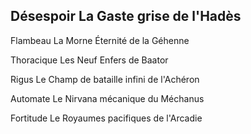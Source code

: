 ## Désespoir La Gaste grise de l'Hadès


Flambeau La Morne Éternité de la Géhenne

Thoracique Les Neuf Enfers de Baator

Rigus Le Champ de bataille infini de l'Achéron

Automate Le Nirvana mécanique du Méchanus

Fortitude Le Royaumes pacifiques de l'Arcadie
